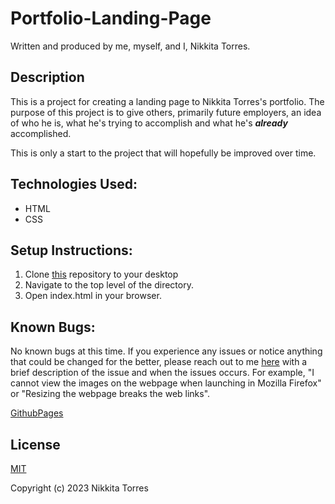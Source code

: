 # Portfolio-Landing-Page

Written and produced by me, myself, and I, Nikkita Torres.

## Description

This is a project for creating a landing page to Nikkita Torres's portfolio. The purpose of this project is to give others, primarily future employers, an idea of who he is, what he's trying to accomplish and what he's _**already**_ accomplished.

This is only a start to the project that will hopefully be improved over time.

## Technologies Used:

* HTML
*  CSS

## Setup Instructions:

1. Clone [this](https://github.com/NikkitaTorres/Portfolio-Landing-Page.git) repository to your desktop
2. Navigate to the top level of the directory.
3. Open index.html in your browser.

## Known Bugs:

No known bugs at this time. If you experience any issues or notice anything that could be changed for the better, please reach out to me [here](nikkitatorres@yahoo.com) with a brief description of the issue and when the issues occurs. For example, "I cannot view the images on the webpage when launching in Mozilla Firefox" or "Resizing the webpage breaks the web links".

[GithubPages](https://nikkitatorres.github.io/Portfolio-Landing-Page/)

## License

[MIT](https://en.wikipedia.org/wiki/MIT_License)

Copyright (c) 2023 Nikkita Torres